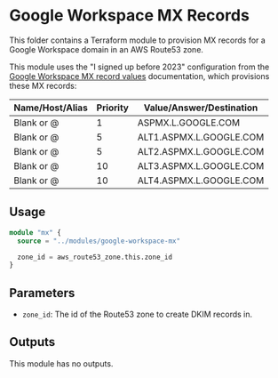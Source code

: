 # Google Workspace MX Records

This folder contains a Terraform module to provision MX records for a Google
Workspace domain in an AWS Route53 zone.

This module uses the "I signed up before 2023" configuration from the [Google
Workspace MX record values][workspace-mx] documentation, which provisions these
MX records:

| Name/Host/Alias | Priority | Value/Answer/Destination |
| --------------- | -------- | ------------------------ |
| Blank or @      | 1        | ASPMX.L.GOOGLE.COM       |
| Blank or @      | 5        | ALT1.ASPMX.L.GOOGLE.COM  |
| Blank or @      | 5        | ALT2.ASPMX.L.GOOGLE.COM  |
| Blank or @      | 10       | ALT3.ASPMX.L.GOOGLE.COM  |
| Blank or @      | 10       | ALT4.ASPMX.L.GOOGLE.COM  |

[workspace-mx]: https://support.google.com/a/answer/174125?hl=en&fl=1

## Usage

```terraform
module "mx" {
  source = "../modules/google-workspace-mx"

  zone_id = aws_route53_zone.this.zone_id
}
```

## Parameters

- `zone_id`: The id of the Route53 zone to create DKIM records in.

## Outputs

This module has no outputs.
